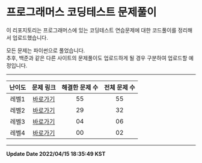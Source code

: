# 프로그래머스 코딩테스트 문제풀이

이 리포지토리는 프로그래머스에 있는 코딩테스트 연습문제에 대한 코드풀이를 정리해서 업로드했습니다.

모든 문제는 파이썬으로 풀었습니다.   
추후, 백준과 같은 다른 사이트의 문제풀이도 업로드하게 될 경우 구분하여 업로드할 예정입니다.

-----------------------------
| 난이도 | 문제 링크 | 해결한 문제 수 | 전체 문제 수 |
| :--: |:--: |:--: |:--: |
|레벨1|[바로가기](https://github.com/westreed/ProgrammersAlgorithm/blob/main/LEVEL1.md)|55|55|
|레벨2|[바로가기](https://github.com/westreed/ProgrammersAlgorithm/blob/main/LEVEL2.md)|29|32|
|레벨3|[바로가기](https://github.com/westreed/ProgrammersAlgorithm/blob/main/LEVEL3.md)|04|06|
|레벨4|[바로가기](https://github.com/westreed/ProgrammersAlgorithm/blob/main/LEVEL4.md)|00|02|
-----------------------------


**Update Date 2022/04/15 18:35:49 KST**

